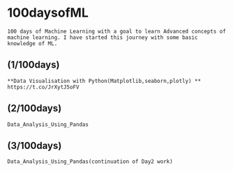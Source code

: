# 100daysofML
	100 days of Machine Learning with a goal to learn Advanced concepts of machine learning. I have started this journey with some basic knowledge of ML.  

## (1/100days) 
	**Data Visualisation with Python(Matplotlib,seaborn,plotly) **
	https://t.co/JrXytJ5oFV
	
	
## (2/100days)
	Data_Analysis_Using_Pandas
	
## (3/100days)
	Data_Analysis_Using_Pandas(continuation of Day2 work)
	

	


